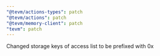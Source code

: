```yaml
---
"@tevm/actions-types": patch
"@tevm/actions": patch
"@tevm/memory-client": patch
"tevm": patch
---
```


Changed storage keys of access list to be prefixed with 0x
